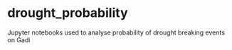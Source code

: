 # drought_probability

Jupyter notebooks used to analyse probability of drought breaking events on Gadi
